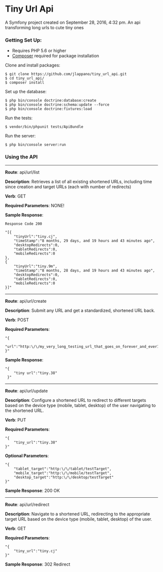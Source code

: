 # Tiny Url Api

A Symfony project created on September 28, 2016, 4:32 pm.
An api transforming long urls to cute tiny ones

### Getting Set Up:


 * Requires PHP 5.6 or higher
 * [Composer](https://getcomposer.org/download/) required for package installation

Clone and install packages:
```
$ git clone https://github.com/jlappano/tiny_url_api.git
$ cd tiny_url_api/
$ composer install
```

Set up the database:
```
$ php bin/console doctrine:database:create
$ php bin/console doctrine:schema:update --force
$ php bin/console doctrine:fixtures:load
```

Run the tests:
```
$ vendor/bin/phpunit tests/ApiBundle
```

Run the server:
```
$ php bin/console server:run
```

### Using the API

---

**Route**: api/url/list

**Description**: Retrieves a list of all existing shortened URLs, including time since creation and target URLs (each with number of redirects)

**Verb**: GET

**Required Parameters**: NONE!

**Sample Response**:

```
Response Code 200

"[{
    "tinyUrl":"tiny.cj",
    "timeStamp":"8 months, 29 days, and 19 hours and 43 minutes ago",
    "desktopRedirects":0,
    "tabletRedirects":0,
    "mobileRedirects":0
},
{
    "tinyUrl":"tiny.9m",
    "timeStamp":"8 months, 28 days, and 19 hours and 43 minutes ago",
    "desktopRedirects":0,
    "tabletRedirects":0,
    "mobileRedirects":0
}]"
```

---

**Route**: api/url/create

**Description**: Submit any URL and get a standardized, shortened URL back.

**Verb**: POST

**Required Parameters**: 

```
"{
    "url":"http:\/\/my_very_long_testing_url_that_goes_on_forever_and_ever177798827272727"
}"
```
**Sample Response**:

```
"{
    "tiny url":"tiny.38"
 }"
```

---

**Route**: api/url/update

**Description**: Configure a shortened URL to redirect to different targets based on the device type (mobile, tablet, desktop) of the user navigating to the shortened URL.

**Verb**: PUT

**Required Parameters**: 

```
"{
    "tiny_url":"tiny.38"
}"
```
**Optional Parameters**: 

```
"{
    "tablet_target":"http:\/\/tablet/testTarget",
    "mobile_target":"http:\/\/mobile/testTarget",
    "desktop_target":"http:\/\/desktop/testTarget"
}"
```
**Sample Response**: 200 OK 

---

**Route**: api/url/redirect

**Description**: Navigate to a shortened URL, redirecting to the appropriate target URL based on the device type (mobile, tablet, desktop) of the user.

**Verb**: GET

**Required Parameters**: 

```
"{
    "tiny_url":"tiny.cj"
}"
```

**Sample Response**: 302 Redirect  



